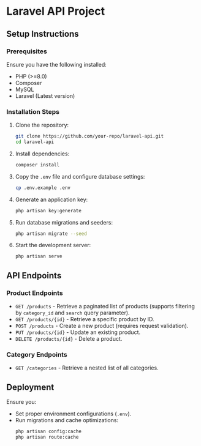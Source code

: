 # Laravel API Project

## Setup Instructions

### Prerequisites
Ensure you have the following installed:
- PHP (>=8.0)
- Composer
- MySQL
- Laravel (Latest version)

### Installation Steps
1. Clone the repository:
   ```sh
   git clone https://github.com/your-repo/laravel-api.git
   cd laravel-api
   ```
2. Install dependencies:
   ```sh
   composer install
   ```
3. Copy the `.env` file and configure database settings:
   ```sh
   cp .env.example .env
   ```
4. Generate an application key:
   ```sh
   php artisan key:generate
   ```
5. Run database migrations and seeders:
   ```sh
   php artisan migrate --seed
   ```
6. Start the development server:
   ```sh
   php artisan serve
   ```

## API Endpoints

### Product Endpoints
- `GET /products` - Retrieve a paginated list of products (supports filtering by `category_id` and `search` query parameter).
- `GET /products/{id}` - Retrieve a specific product by ID.
- `POST /products` - Create a new product (requires request validation).
- `PUT /products/{id}` - Update an existing product.
- `DELETE /products/{id}` - Delete a product.

### Category Endpoints
- `GET /categories` - Retrieve a nested list of all categories.



## Deployment
Ensure you:
- Set proper environment configurations (`.env`).
- Run migrations and cache optimizations:
  ```sh
  php artisan config:cache
  php artisan route:cache
  ```
